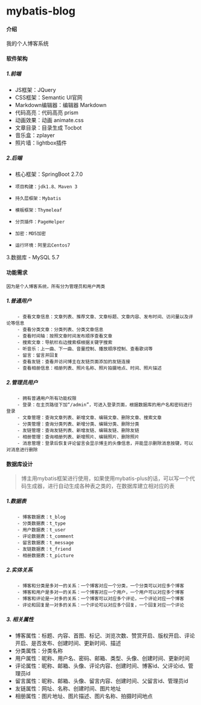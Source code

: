 # mybatis-blog

#### 介绍
我的个人博客系统

#### 软件架构

##### 1.前端
   
-  JS框架：JQuery
-  CSS框架：Semantic UI官网
-  Markdown编辑器：编辑器 Markdown
-  代码高亮：代码高亮 prism
-  动画效果：动画 animate.css
-  文章目录：目录生成 Tocbot
-  音乐盒：zplayer
-  照片墙：lightbox插件

##### 2.后端
 
-    核心框架：SpringBoot 2.7.0
-     项目构建：jdk1.8、Maven 3
-     持久层框架：Mybatis
-     模板框架：Thymeleaf
-     分页插件：PageHelper
-     加密：MD5加密
-     运行环境：阿里云Centos7

3.数据库
    - MySQL 5.7


#### 功能需求
    因为是个人博客系统，所有分为管理员和用户两类
##### 1.普通用户
        - 查看文章信息：文章列表、推荐文章、文章标题、文章内容、发布时间、访问量以及评论等信息
        - 查看分类文章：分类列表、分类文章信息
        - 查看时间轴：按照文章时间发布顺序查看文章
        - 搜索文章：导航栏右边搜索框根据关键字搜索
        - 听音乐：上一曲、下一曲、音量控制、播放顺序控制、查看歌词等
        - 留言：留言并回复
        - 查看友链：查看并访问博主在友链页面添加的友链连接
        - 查看相册信息：相册列表、照片名称、照片拍摄地点、时间、照片描述




##### 2.管理员用户
        - 拥有普通用户所有功能权限
        - 登录：在主页路径下加“/admin”，可进入登录页面，根据数据库的用户名和密码进行登录
        - 文章管理：查询文章列表、新增文章、编辑文章、删除文章、搜索文章
        - 分类管理：查询分类列表、新增分类、编辑分类、删除分类
        - 友链管理：查询友链列表、新增友链、编辑友链、删除友链
        - 相册管理：查询相册列表、新增照片、编辑照片、删除照片
        - 消息管理：登录后恢复评论留言会显示博主的头像信息，并能显示删除消息按键，可以对消息进行删除

#### 数据库设计
  > 博主用mybatis框架进行使用，如果使用mybatis-plus的话，可以写一个代码生成器，进行自动生成各种表之类的，在数据库建立相对应的表

##### 1.数据表
        - 博客数据表：t_blog
        - 分类数据表：t_type
        - 用户数据表：t_user
        - 评论数据表：t_comment
        - 留言数据表：t_message
        - 友链数据表：t_friend
        - 相册数据表：t_picture

##### 2.实体关系

        - 博客和分类是多对一的关系：一个博客对应一个分类，一个分类可以对应多个博客
        - 博客和用户是多对一的关系：一个博客对应一个用户，一个用户可以对应多个博客
        - 博客和评论是一对多的关系：一个博客可以对应多个评论，一个评论对应一个博客
        - 评论和回复是一对多的关系：一个评论可以对应多个回复，一个回复对应一个评论

##### 3. 相关属性

- 博客属性：标题、内容、首图、标记、浏览次数、赞赏开启、版权开启、评论开启、是否发布、创建时间、更新时间、描述
- 分类属性：分类名称
- 用户属性：昵称、用户名、密码、邮箱、类型、头像、创建时间、更新时间
- 评论属性：昵称、邮箱、头像、评论内容、创建时间、博客id、父评论id、管理员id
- 留言属性：昵称、邮箱、头像、留言内容、创建时间、父留言id、管理员id
- 友链属性：网址、名称、创建时间、图片地址
- 相册属性：图片地址、图片描述、图片名称、拍摄时间地点



        
